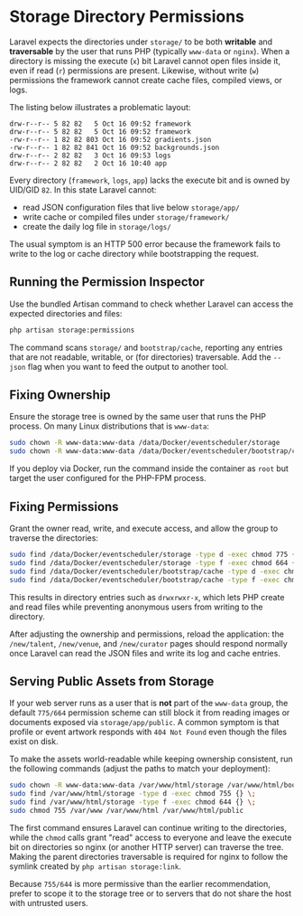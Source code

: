 # Storage Directory Permissions

Laravel expects the directories under `storage/` to be both **writable** and **traversable** by the user that runs PHP (typically `www-data` or `nginx`). When a directory is missing the execute (`x`) bit Laravel cannot open files inside it, even if read (`r`) permissions are present. Likewise, without write (`w`) permissions the framework cannot create cache files, compiled views, or logs.

The listing below illustrates a problematic layout:

```
drw-r--r-- 5 82 82   5 Oct 16 09:52 framework
drw-r--r-- 5 82 82   5 Oct 16 09:52 framework
-rw-r--r-- 1 82 82 803 Oct 16 09:52 gradients.json
-rw-r--r-- 1 82 82 841 Oct 16 09:52 backgrounds.json
drw-r--r-- 2 82 82   3 Oct 16 09:53 logs
drw-r--r-- 2 82 82   2 Oct 16 10:40 app
```

Every directory (`framework`, `logs`, `app`) lacks the execute bit and is owned by UID/GID `82`. In this state Laravel cannot:

- read JSON configuration files that live below `storage/app/`
- write cache or compiled files under `storage/framework/`
- create the daily log file in `storage/logs/`

The usual symptom is an HTTP 500 error because the framework fails to write to the log or cache directory while bootstrapping the request.

## Running the Permission Inspector

Use the bundled Artisan command to check whether Laravel can access the expected directories and files:

```bash
php artisan storage:permissions
```

The command scans `storage/` and `bootstrap/cache`, reporting any entries that are not readable, writable, or (for directories) traversable. Add the `--json` flag when you want to feed the output to another tool.

## Fixing Ownership

Ensure the storage tree is owned by the same user that runs the PHP process. On many Linux distributions that is `www-data`:

```bash
sudo chown -R www-data:www-data /data/Docker/eventscheduler/storage
sudo chown -R www-data:www-data /data/Docker/eventscheduler/bootstrap/cache
```

If you deploy via Docker, run the command inside the container as `root` but target the user configured for the PHP-FPM process.

## Fixing Permissions

Grant the owner read, write, and execute access, and allow the group to traverse the directories:

```bash
sudo find /data/Docker/eventscheduler/storage -type d -exec chmod 775 {} +
sudo find /data/Docker/eventscheduler/storage -type f -exec chmod 664 {} +
sudo find /data/Docker/eventscheduler/bootstrap/cache -type d -exec chmod 775 {} +
sudo find /data/Docker/eventscheduler/bootstrap/cache -type f -exec chmod 664 {} +
```

This results in directory entries such as `drwxrwxr-x`, which lets PHP create and read files while preventing anonymous users from writing to the directory.

After adjusting the ownership and permissions, reload the application: the `/new/talent`, `/new/venue`, and `/new/curator` pages should respond normally once Laravel can read the JSON files and write its log and cache entries.

## Serving Public Assets from Storage

If your web server runs as a user that is **not** part of the `www-data` group, the default `775/664` permission scheme can still block it from reading images or documents exposed via `storage/app/public`. A common symptom is that profile or event artwork responds with `404 Not Found` even though the files exist on disk.

To make the assets world-readable while keeping ownership consistent, run the following commands (adjust the paths to match your deployment):

```bash
sudo chown -R www-data:www-data /var/www/html/storage /var/www/html/bootstrap/cache
sudo find /var/www/html/storage -type d -exec chmod 755 {} \;
sudo find /var/www/html/storage -type f -exec chmod 644 {} \;
sudo chmod 755 /var/www /var/www/html /var/www/html/public
```

The first command ensures Laravel can continue writing to the directories, while the `chmod` calls grant "read" access to everyone and leave the execute bit on directories so nginx (or another HTTP server) can traverse the tree. Making the parent directories traversable is required for nginx to follow the symlink created by `php artisan storage:link`.

Because `755/644` is more permissive than the earlier recommendation, prefer to scope it to the storage tree or to servers that do not share the host with untrusted users.
